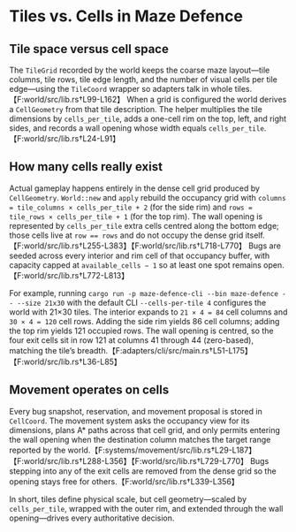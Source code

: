 # Tiles vs. Cells in Maze Defence

## Tile space versus cell space
The `TileGrid` recorded by the world keeps the coarse maze layout—tile columns, tile rows, tile edge length, and the number of visual cells per tile edge—using the `TileCoord` wrapper so adapters talk in whole tiles.【F:world/src/lib.rs†L99-L162】 When a grid is configured the world derives a `CellGeometry` from that tile description. The helper multiplies the tile dimensions by `cells_per_tile`, adds a one-cell rim on the top, left, and right sides, and records a wall opening whose width equals `cells_per_tile`.【F:world/src/lib.rs†L24-L91】

## How many cells really exist
Actual gameplay happens entirely in the dense cell grid produced by `CellGeometry`. `World::new` and `apply` rebuild the occupancy grid with `columns = tile_columns × cells_per_tile + 2` (for the side rim) and `rows = tile_rows × cells_per_tile + 1` (for the top rim). The wall opening is represented by `cells_per_tile` extra cells centred along the bottom edge; those cells live at `row == rows` and do not occupy the dense grid itself.【F:world/src/lib.rs†L255-L383】【F:world/src/lib.rs†L718-L770】 Bugs are seeded across every interior and rim cell of that occupancy buffer, with capacity capped at `available_cells − 1` so at least one spot remains open.【F:world/src/lib.rs†L772-L813】

For example, running `cargo run -p maze-defence-cli --bin maze-defence -- --size 21x30` with the default CLI `--cells-per-tile 4` configures the world with 21×30 tiles. The interior expands to `21 × 4 = 84` cell columns and `30 × 4 = 120` cell rows. Adding the side rim yields 86 cell columns; adding the top rim yields 121 occupied rows. The wall opening is centred, so the four exit cells sit in row 121 at columns 41 through 44 (zero-based), matching the tile’s breadth.【F:adapters/cli/src/main.rs†L51-L175】【F:world/src/lib.rs†L36-L85】

## Movement operates on cells
Every bug snapshot, reservation, and movement proposal is stored in `CellCoord`. The movement system asks the occupancy view for its dimensions, plans A* paths across that cell grid, and only permits entering the wall opening when the destination column matches the target range reported by the world.【F:systems/movement/src/lib.rs†L29-L187】【F:world/src/lib.rs†L288-L356】【F:world/src/lib.rs†L729-L770】 Bugs stepping into any of the exit cells are removed from the dense grid so the opening stays free for others.【F:world/src/lib.rs†L339-L356】

In short, tiles define physical scale, but cell geometry—scaled by `cells_per_tile`, wrapped with the outer rim, and extended through the wall opening—drives every authoritative decision.
